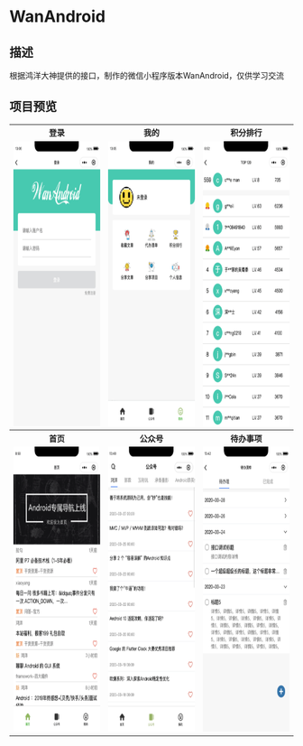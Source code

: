 # WanAndroid

## 描述
根据鸿洋大神提供的接口，制作的微信小程序版本WanAndroid，仅供学习交流

## 项目预览
<table>
  <tr>
    <th>登录</th>
    <th>我的</th>
    <th>积分排行</th>
  </tr>
  <tr>
    <td>
      <div align="center">
        <img width="232" height="505.3" src="https://github.com/ASCII13/WanAndroid/blob/master/screenshot/login.png">
      </div>  
    </td>   
    <td>
      <div align="center">
        <img width="232" height="505.3" src="https://github.com/ASCII13/WanAndroid/blob/master/screenshot/mine.png">
      </div> 
    </td>
    <td>
      <div align="center">
        <img width="232" height="505.3" src="https://github.com/ASCII13/WanAndroid/blob/master/screenshot/rank.png">
      </div>
    </td>
  </tr> 
  
  <tr>
    <th>首页</th>
    <th>公众号</th>
    <th>待办事项</th>
  </tr>
  <tr>
    <td>
      <div align="center">
        <img width="232" height="505.3" src="https://github.com/ASCII13/WanAndroid/blob/master/screenshot/home.png">
      </div>
    </td>
    <td>
      <div align="center">
        <img width="232" height="505.3" src="https://github.com/ASCII13/WanAndroid/blob/master/screenshot/offcialaccount.png">
      </div>
    </td>
    <td>
      <div align="center">
        <img width="232" height="505.3" src="https://github.com/ASCII13/WanAndroid/blob/master/screenshot/todo.png">
      </div>
    </td>
  </tr>
</table>





